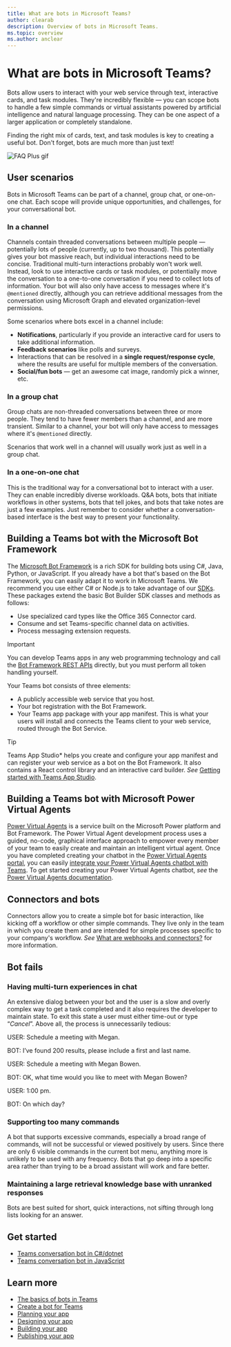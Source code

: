 ```yaml
---
title: What are bots in Microsoft Teams? 
author: clearab
description: Overview of bots in Microsoft Teams.
ms.topic: overview
ms.author: anclear
---
```

# What are bots in Microsoft Teams? 

Bots allow users to interact with your web service through text, interactive cards, and task modules. They're incredibly flexible — you can scope bots to handle a few simple commands or virtual assistants powered by artificial intelligence and natural language processing. They can be one aspect of a larger application or completely standalone.

Finding the right mix of cards, text, and task modules is key to creating a useful bot. Don't forget, bots are much more than just text!

![FAQ Plus gif](~/assets/images/FAQPlusEndUser.gif)

## User scenarios

Bots in Microsoft Teams can be part of a channel, group chat, or one-on-one chat. Each scope will provide unique opportunities, and challenges, for your conversational bot.

### In a channel

Channels contain threaded conversations between multiple people — potentially lots of people (currently, up to two thousand). This potentially gives your bot massive reach, but individual interactions need to be concise. Traditional multi-turn interactions probably won't work well. Instead, look to use interactive cards or task modules, or potentially move the conversation to a one-to-one conversation if you need to collect lots of information. Your bot will also only have access to messages where it's `@mentioned` directly, although you can retrieve additional messages from the conversation using Microsoft Graph and elevated organization-level permissions.

Some scenarios where bots excel in a channel include:

* **Notifications**, particularly if you provide an interactive card for users to take additional information.
* **Feedback scenarios** like polls and surveys.
* Interactions that can be resolved in a **single request/response cycle**, where the results are useful for multiple members of the conversation.
* **Social/fun bots** — get an awesome cat image, randomly pick a winner, etc.

### In a group chat

Group chats are non-threaded conversations between three or more people. They tend to have fewer members than a channel, and are more transient. Similar to a channel, your bot will only have access to messages where it's `@mentioned` directly.

Scenarios that work well in a channel will usually work just as well in a group chat.

### In a one-on-one chat

This is the traditional way for a conversational bot to interact with a user. They can enable incredibly diverse workloads. Q&A bots, bots that initiate workflows in other systems, bots that tell jokes, and bots that take notes are just a few examples. Just remember to consider whether a conversation-based interface is the best way to present your functionality.

## Building a Teams bot with the Microsoft Bot Framework

The [Microsoft Bot Framework](https://dev.botframework.com/) is a rich SDK for building bots using C#, Java, Python, or JavaScript. If you already have a bot that's based on the Bot Framework, you can easily adapt it to work in Microsoft Teams. We recommend you use either C# or Node.js to take advantage of our [SDKs](/microsoftteams/platform/#pivot=sdk-tools). These packages extend the basic Bot Builder SDK classes and methods as follows:

* Use specialized card types like the Office 365 Connector card.
* Consume and set Teams-specific channel data on activities.
* Process messaging extension requests.

> [!IMPORTANT]
> You can develop Teams apps in any web programming technology and call the [Bot Framework REST APIs](/bot-framework/rest-api/bot-framework-rest-overview) directly, but you must perform all token handling yourself.

Your Teams bot consists of three elements:

* A publicly accessible web service that you host.
* Your bot registration with the Bot Framework.
* Your Teams app package with your app manifest. This is what your users will install and connects the Teams client to your web service, routed through the Bot Service.

> [!TIP]
> Teams App Studio* helps you create and configure your app manifest and can register your web service as a bot on the Bot Framework. It also contains a React control library and an interactive card builder. *See* [Getting started with Teams App Studio](~/concepts/build-and-test/app-studio-overview.md).

## Building a Teams bot with Microsoft Power Virtual Agents

[Power Virtual Agents](/power-virtual-agents/fundamentals-what-is-power-virtual-agents) is a service built on the Microsoft Power platform and Bot Framework. The Power Virtual Agent development process uses a guided, no-code, graphical interface approach to empower every member of your team to easily create and maintain an intelligent virtual agent. Once you have completed creating your chatbot in the [Power Virtual Agents portal](https://powervirtualagents.microsoft.com), you can easily [integrate your Power Virtual Agents chatbot with Teams](how-to/add-power-virtual-agents-bot-to-teams.md). To get started creating your Power Virtual Agents chatbot, *see* the [Power Virtual Agents documentation](https://docs.microsoft.com/power-virtual-agents/).

## Connectors and bots

Connectors allow you to create a simple bot for basic interaction, like kicking off a workflow or other simple commands. They live only in the team in which you create them and are intended for simple processes specific to your company's workflow. *See* [What are webhooks and connectors?](~/webhooks-and-connectors/what-are-webhooks-and-connectors.md) for more information.

## Bot fails

### Having multi-turn experiences in chat

An extensive dialog between your bot and the user is a slow and overly complex way to get a task completed and it also requires the developer to maintain state. To exit this state a user must either time-out or type “*Cancel*”. Above all, the process is unnecessarily tedious:

USER: Schedule a meeting with Megan.

BOT: I’ve found 200 results, please include a first and last name.

USER: Schedule a meeting with Megan Bowen.

BOT: OK, what time would you like to meet with Megan Bowen?

USER: 1:00 pm.

BOT: On which day?

### Supporting too many commands

A bot that supports excessive commands, especially a broad range of commands, will not be successful or viewed positively by users. Since there are only 6 visible commands in the current bot menu, anything more is unlikely to be used with any frequency. Bots that go deep into a specific area rather than trying to be a broad assistant will work and fare better.

### Maintaining a large retrieval knowledge base with unranked responses

Bots are best suited for short, quick interactions, not sifting through long lists looking for an answer.

## Get started

* [Teams conversation bot in C#/dotnet](https://github.com/microsoft/BotBuilder-Samples/tree/master/samples/csharp_dotnetcore/57.teams-conversation-bot)
* [Teams conversation bot in JavaScript](https://github.com/microsoft/BotBuilder-Samples/tree/master/samples/javascript_nodejs/57.teams-conversation-bot)

## Learn more

* [The basics of bots in Teams](~/bots/bot-basics.md)
* [Create a bot for Teams](~/bots/how-to/create-a-bot-for-teams.md)
* [Planning your app](../concepts/extensibility-points.md)
* [Designing your app](../designing-your-app/designing-overview.md)
* [Building your app](../concepts/building-an-app.md)
* [Publishing your app](../concepts/deploy-and-publish/overview.md)
